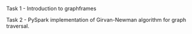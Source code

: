 Task 1 - Introduction to graphframes 

Task 2 - PySpark implementation of Girvan-Newman algorithm for graph traversal.
